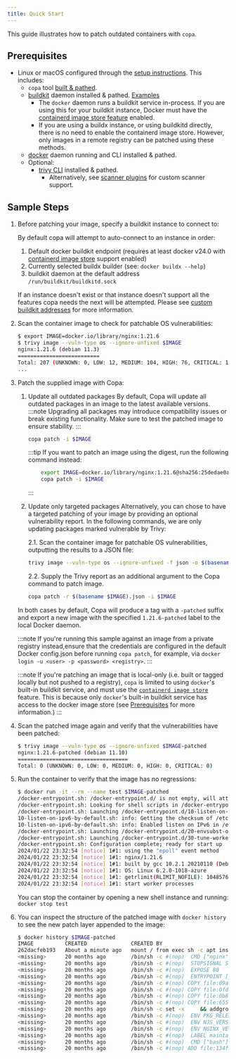 ```yaml
---
title: Quick Start
---
```


This guide illustrates how to patch outdated containers with `copa`.

## Prerequisites

* Linux or macOS configured through the [setup instructions](./installation.md). This includes:
  * `copa` tool [built & pathed](./installation.md).
  * [buildkit](https://github.com/moby/buildkit/#quick-start) daemon installed & pathed. [Examples](#buildkit-connection-examples)
    * The `docker` daemon runs a buildkit service in-process. If you are using this for your buildkit instance, Docker must have the [containerd image store feature](https://docs.docker.com/storage/containerd/) enabled.
    * If you are using a buildx instance, or using buildkitd directly, there is no need to enable the containerd image store. However, only images in a remote registry can be patched using these methods.
  * [docker](https://docs.docker.com/desktop/linux/install/#generic-installation-steps) daemon running and CLI installed & pathed.
  * Optional:
    * [trivy CLI](https://aquasecurity.github.io/trivy/latest/getting-started/installation/) installed & pathed.  
      * Alternatively, see [scanner plugins](#scanner-plugins) for custom scanner support.

## Sample Steps

1. Before patching your image, specify a buildkit instance to connect to:

    By default copa will attempt to auto-connect to an instance in order:
      1. Default docker buildkit endpoint (requires at least docker v24.0 with [containerd image store](https://docs.docker.com/storage/containerd/#enable-containerd-image-store-on-docker-engine) support enabled)
      2. Currently selected buildx builder (see: `docker buildx --help`)
      3. buildkit daemon at the default address `/run/buildkit/buildkitd.sock`

    If an instance doesn't exist or that instance doesn't support all the features copa needs the next will be attempted. Please see [custom buildkit addresses](custom-address.md) for more information.

2.  Scan the container image to check for patchable OS vulnerabilities:
    ```bash
    $ export IMAGE=docker.io/library/nginx:1.21.6
    $ trivy image --vuln-type os --ignore-unfixed $IMAGE
    nginx:1.21.6 (debian 11.3)
    ==========================
    Total: 207 (UNKNOWN: 0, LOW: 12, MEDIUM: 104, HIGH: 76, CRITICAL: 15)
    ...
    ```

3. Patch the supplied image with Copa:

    1. Update all outdated packages
        By default, Copa will update all outdated packages in an image to the latest available versions. 
        :::note
        Upgrading all packages may introduce compatibility issues or break existing functionality. Make sure to test the patched image to ensure stability. 
        :::

        ```bash
        copa patch -i $IMAGE
        ```

        :::tip 
        If you want to patch an image using the digest, run the following command instead: 
    
        ```bash
            export IMAGE=docker.io/library/nginx:1.21.6@sha256:25dedae0aceb6b4fe5837a0acbacc6580453717f126a095aa05a3c6fcea14dd4
            copa patch -i $IMAGE
        ```
        :::

    2. Update only targeted packages
        Alternatively, you can chose to have a targeted patching of your image by providing an optional vulnerability report. In the following commands, we are only updating packages marked vulnerable by Trivy:

        2.1. Scan the container image for patchable OS vulnerabilities, outputting the results to a JSON file:
        ```bash
        trivy image --vuln-type os --ignore-unfixed -f json -o $(basename $IMAGE).json $IMAGE
        ```
        
        2.2. Supply the Trivy report as an additional argument to the Copa command to patch image.

        ```bash
        copa patch -r $(basename $IMAGE).json -i $IMAGE
        ```
    
    In both cases by default, Copa will produce a tag with a `-patched` suffix and export a new image with the specified `1.21.6-patched` label to the local Docker daemon. 

    :::note
    If you're running this sample against an image from a private registry instead,ensure that the credentials are configured in the default Docker config.json before running `copa patch`, for example, via `docker login -u <user> -p <password> <registry>`.
    :::

    :::note
    If you're patching an image that is local-only (i.e. built or tagged locally but not pushed to a registry), `copa` is limited to using `docker`'s built-in buildkit service, and must use the [`containerd image store`](https://docs.docker.com/storage/containerd/) feature. This is because only `docker`'s built-in buildkit service has access to the docker image store (see [Prerequisites](#prerequisites) for more information.)
    :::
    
4. Scan the patched image again and verify that the vulnerabilities have been patched:

    ```bash
    $ trivy image --vuln-type os --ignore-unfixed $IMAGE-patched
    nginx:1.21.6-patched (debian 11.10)
    ===================================
    Total: 0 (UNKNOWN: 0, LOW: 0, MEDIUM: 0, HIGH: 0, CRITICAL: 0)
    ```
    
5. Run the container to verify that the image has no regressions:

    ```bash
    $ docker run -it --rm --name test $IMAGE-patched
    /docker-entrypoint.sh: /docker-entrypoint.d/ is not empty, will attempt to perform configuration
    /docker-entrypoint.sh: Looking for shell scripts in /docker-entrypoint.d/
    /docker-entrypoint.sh: Launching /docker-entrypoint.d/10-listen-on-ipv6-by-default.sh
    10-listen-on-ipv6-by-default.sh: info: Getting the checksum of /etc/nginx/conf.d/default.conf
    10-listen-on-ipv6-by-default.sh: info: Enabled listen on IPv6 in /etc/nginx/conf.d/default.conf
    /docker-entrypoint.sh: Launching /docker-entrypoint.d/20-envsubst-on-templates.sh
    /docker-entrypoint.sh: Launching /docker-entrypoint.d/30-tune-worker-processes.sh
    /docker-entrypoint.sh: Configuration complete; ready for start up
    2024/01/22 23:32:54 [notice] 1#1: using the "epoll" event method
    2024/01/22 23:32:54 [notice] 1#1: nginx/1.21.6
    2024/01/22 23:32:54 [notice] 1#1: built by gcc 10.2.1 20210110 (Debian 10.2.1-6)
    2024/01/22 23:32:54 [notice] 1#1: OS: Linux 6.2.0-1018-azure
    2024/01/22 23:32:54 [notice] 1#1: getrlimit(RLIMIT_NOFILE): 1048576:1048576
    2024/01/22 23:32:54 [notice] 1#1: start worker processes
    ```
   You can stop the container by opening a new shell instance and running: `docker stop test`

6. You can inspect the structure of the patched image with `docker history` to see the new patch layer appended to the image:

    ```bash
    $ docker history $IMAGE-patched
    IMAGE          CREATED              CREATED BY                                      SIZE      COMMENT
    262dacfeb193   About a minute ago   mount / from exec sh -c apt install --no-ins…   41.1MB    buildkit.exporter.image.v0
    <missing>      20 months ago        /bin/sh -c #(nop)  CMD ["nginx" "-g" "daemon…   0B
    <missing>      20 months ago        /bin/sh -c #(nop)  STOPSIGNAL SIGQUIT           0B
    <missing>      20 months ago        /bin/sh -c #(nop)  EXPOSE 80                    0B
    <missing>      20 months ago        /bin/sh -c #(nop)  ENTRYPOINT ["/docker-entr…   0B
    <missing>      20 months ago        /bin/sh -c #(nop) COPY file:09a214a3e07c919a…   16.4kB
    <missing>      20 months ago        /bin/sh -c #(nop) COPY file:0fd5fca330dcd6a7…   12.3kB
    <missing>      20 months ago        /bin/sh -c #(nop) COPY file:0b866ff3fc1ef5b0…   12.3kB
    <missing>      20 months ago        /bin/sh -c #(nop) COPY file:65504f71f5855ca0…   8.19kB
    <missing>      20 months ago        /bin/sh -c set -x     && addgroup --system -…   64.5MB
    <missing>      20 months ago        /bin/sh -c #(nop)  ENV PKG_RELEASE=1~bullseye   0B
    <missing>      20 months ago        /bin/sh -c #(nop)  ENV NJS_VERSION=0.7.3        0B
    <missing>      20 months ago        /bin/sh -c #(nop)  ENV NGINX_VERSION=1.21.6     0B
    <missing>      20 months ago        /bin/sh -c #(nop)  LABEL maintainer=NGINX Do…   0B
    <missing>      20 months ago        /bin/sh -c #(nop)  CMD ["bash"]                 0B
    <missing>      20 months ago        /bin/sh -c #(nop) ADD file:134f25aec8adf83cb…   91.8MB
    ```
